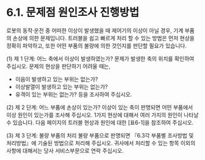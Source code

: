 ﻿# 6.1. 문제점 원인조사 진행방법

로봇의 동작·운전 중 어떠한 이상이 발생했을 때 제어기의 이상이 아닐 경우, 기계 부품의 손상에 의한 문제입니다. 트러블을 쉽고 빠르게 처리 할 수 있는 방법은 먼저 현상을 정확히 파악하고, 또한 어떤 부품의 불량에 의한 것인지를 판단할 필요가 있습니다.

(1)	제 1 단계: 어느 축에서 이상이 발생하였는가?
문제가 발생한 축의 위치를 확인하여 주십시오. 문제의 현상을 판단하기 어려울 때는,

-	이음이 발생하고 있는 부위는 없는가?
-	이상발열이 발생하고 있는 부위는 없는가?
-	유격이 있는 부위는 없는가? 등을 조사하여 주십시오.

(2)	제 2 단계: 어느 부품에 손상이 있는가?
이상이 있는 축이 판명되면 어떤 부품에서 이상 원인이 있는가를 조사해 주십시오. 1가지 현상에 대해서 여러 가지의 원인이 나타날 수 있습니다. 다음 페이지의 트러블 현상과 원인에 대한 [표6-1]을 참조하여 주십시오.

(3)	제 3 단계: 불량 부품의 처리
불량 부품으로 판명되면 『6.3각 부품별 조사방법 및 처리방법』에 기술된 방법으로 처리해 주십시오. 귀사에서 처리할 수 있는 항목 이외의 사항에 대해서는 당사 서비스부문으로 연락 주십시오.  

